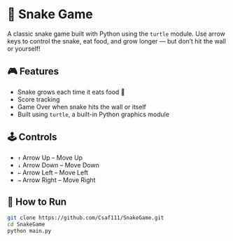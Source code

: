 # 🐍 Snake Game

A classic snake game built with Python using the `turtle` module. Use arrow keys to control the snake, eat food, and grow longer — but don’t hit the wall or yourself!

## 🎮 Features

- Snake grows each time it eats food 🍎
- Score tracking
- Game Over when snake hits the wall or itself
- Built using `turtle`, a built-in Python graphics module

## 🕹️ Controls

- `↑` Arrow Up – Move Up
- `↓` Arrow Down – Move Down
- `←` Arrow Left – Move Left
- `→` Arrow Right – Move Right

## 🚀 How to Run

```bash
git clone https://github.com/Csaf111/SnakeGame.git
cd SnakeGame
python main.py

